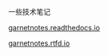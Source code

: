 一些技术笔记

[garnetnotes.readthedocs.io](http://garnetnotes.readthedocs.io/)


[garnetnotes.rtfd.io](http://garnetnotes.rtfd.io/)


<a href="https://github.com/ymma98/technotes" target="_blank">
  <i class="fab fa-github fa-2x"></i>
</a>
